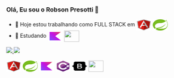 ### Olá, Eu sou o Robson Presotti 👋

<!--
**haru6/haru6** is a ✨ _special_ ✨ repository because its `README.md` (this file) appears on your GitHub profile.

Here are some ideas to get you started:
-->
- 🔭 Hoje estou trabalhando como FULL STACK em <img align="center" alt="" height="30" width="40" src='https://raw.githubusercontent.com/devicons/devicon/master/icons/angularjs/angularjs-original.svg'>
  <img align="center" alt="" height="30" width="40" src='https://raw.githubusercontent.com/devicons/devicon/master/icons/spring/spring-original.svg'>  
- 🌱 Estudando   <img align="center" alt="" height="30" width="40" src='https://raw.githubusercontent.com/devicons/devicon/master/icons/kotlin/kotlin-original.svg'>   <img align="center" alt="" height="30" width="40" src="https://cdn.jsdelivr.net/gh/devicons/devicon/icons/android/android-original-wordmark.svg" />

<div>
  <a href="https://github.com/presotti">
    <img height="180em" src="https://github-readme-stats.vercel.app/api?username=haru6&show_icons=true&include_all_commits=true&theme=tokyonight">
    <img height="180em" src="https://github-readme-stats.vercel.app/api/top-langs/?username=haru6&layout=compact&langs_count=16&theme=tokyonight">
  </a>
</div>
<div style="display: inline_block"><br>
  <img align="center" alt="" height="30" width="40" src='https://raw.githubusercontent.com/devicons/devicon/master/icons/angularjs/angularjs-original.svg'>
  <img align="center" alt="" height="30" width="40" src='https://raw.githubusercontent.com/devicons/devicon/master/icons/spring/spring-original.svg'>
  <img align="center" alt="" height="30" width="40" src='https://raw.githubusercontent.com/devicons/devicon/master/icons/kotlin/kotlin-original.svg'>
  <img align="center" alt="" height="30" width="40" src='https://raw.githubusercontent.com/devicons/devicon/master/icons/csharp/csharp-original.svg'>
  <img align="center" alt="" height="30" width="40" src='https://raw.githubusercontent.com/devicons/devicon/master/icons/bootstrap/bootstrap-plain.svg'>
  <img align="center" alt="" height="30" width="40" src="https://cdn.jsdelivr.net/gh/devicons/devicon/icons/android/android-original-wordmark.svg" />
</div>
